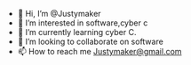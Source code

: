 - 👋 Hi, I’m @Justymaker
- 👀 I’m interested in software,cyber c
- 🌱 I’m currently learning cyber C.
- 💞️ I’m looking to collaborate on software
- 📫 How to reach me Justymaker@gmail.com

<!---
Justymaker/Justymaker is a ✨ special ✨ repository because its `README.md` (this file) appears on your GitHub profile.
You can click the Preview link to take a look at your changes.
--->
